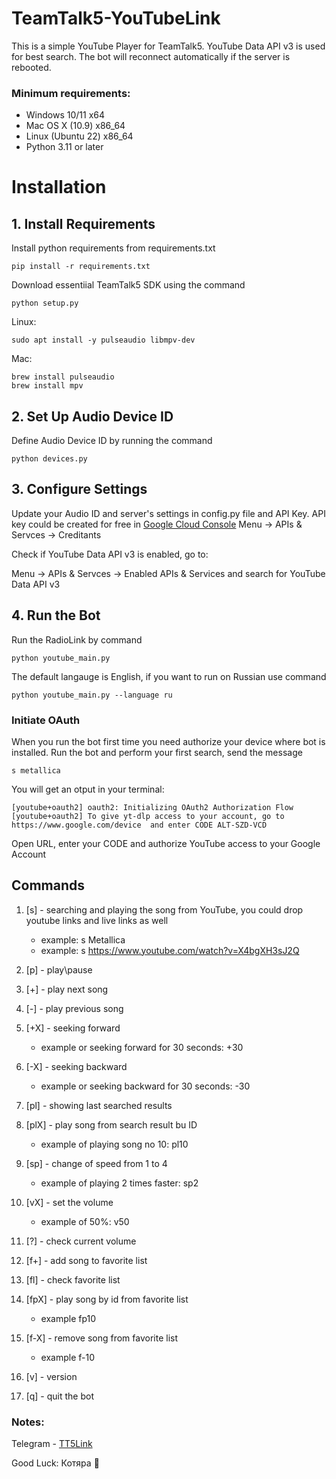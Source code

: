 # TeamTalk5-YouTubeLink
This is a simple YouTube Player for TeamTalk5. YouTube Data API v3 is used for best search. The bot will reconnect automatically if the server is rebooted.

### Minimum requirements:
* Windows 10/11       x64
* Mac OS X (10.9)     x86_64
* Linux (Ubuntu 22)   x86_64
* Python 3.11 or later

# Installation 

## 1. Install Requirements
Install python requirements from requirements.txt
```shell script
pip install -r requirements.txt
```
Download essentiial TeamTalk5 SDK using the command
```shell script
python setup.py
```
Linux:
```shell script
sudo apt install -y pulseaudio libmpv-dev
```
Mac:
```shell script
brew install pulseaudio
brew install mpv
```
## 2. Set Up Audio Device ID
Define Audio Device ID by running the command
```shell script
python devices.py
```

## 3. Configure Settings
Update your Audio ID and server's settings in config.py file and API Key.
API key could be created for free in <a href = "https://console.cloud.google.com/"> Google Cloud Console</a>
Menu -> APIs & Servces -> Creditants

Check if YouTube Data API v3 is enabled, go to:


Menu -> APIs & Servces -> Enabled APIs & Services
and search for YouTube Data API v3

## 4. Run the Bot
Run the RadioLink by command
```shell script
python youtube_main.py
```

The default langauge is English, if you want to run on Russian use command
```shell script
python youtube_main.py --language ru
```
### Initiate OAuth
When you run the bot first time you need authorize your device where bot is installed.
Run the bot and perform your first search, send the message
```shell script
s metallica
```
You will get an otput in your terminal:
```shell script
[youtube+oauth2] oauth2: Initializing OAuth2 Authorization Flow
[youtube+oauth2] To give yt-dlp access to your account, go to
https://www.google.com/device  and enter CODE ALT-SZD-VCD
```
Open URL, enter your CODE and authorize YouTube access to your Google Account

## Commands
1. [s] - searching and playing the song from YouTube, you could drop youtube links and live links as well
    - example: s Metallica 
    - example: s https://www.youtube.com/watch?v=X4bgXH3sJ2Q

2. [p] - play\pause
3. [+] - play next song
4. [-] - play previous song
5. [+X] - seeking forward 
    - example or seeking forward for 30 seconds: +30
6. [-X] - seeking backward
    - example or seeking backward for 30 seconds: -30
7. [pl] - showing last searched results
8. [plX] - play song from search result bu ID
    - example of playing song no 10: pl10
9. [sp] - change of speed from 1 to 4
    - example of playing 2 times faster: sp2  
10. [vX] - set the volume
    - example of 50%: v50    
11. [?] - check current volume    
12. [f+] - add song to favorite list
13. [fl] - check favorite list
14. [fpX] - play song by id from favorite list
    - example fp10
15. [f-X] - remove song from favorite list
    - example f-10
16. [v] - version
17. [q] - quit the bot     

### Notes:

Telegram - <a href="https://t.me/TT5Link"> TT5Link</a>

Good Luck:
Котяра 🐾

